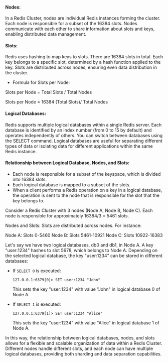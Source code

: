 #### Nodes: 

In a Redis Cluster, nodes are individual Redis instances forming the cluster. Each node is responsible for a subset of the 16384 slots. Nodes communicate with each other to share information about slots and keys, enabling distributed data management.

#### Slots: 

Redis uses hashing to map keys to slots. There are 16384 slots in total. Each key belongs to a specific slot, determined by a hash function applied to the key. Slots are distributed across nodes, ensuring even data distribution in the cluster.

* Formula for Slots per Node:

Slots per Node = Total Slots / Total Nodes

Slots per Node =  16384 (Total Slots)/ Total Nodes

#### Logical Databases:
Redis supports multiple logical databases within a single Redis server. Each database is identified by an index number (from 0 to 15 by default) and operates independently of others. You can switch between databases using the SELECT command. Logical databases are useful for separating different types of data or isolating data for different applications within the same Redis instance.

#### Relationship between Logical Database, Nodes, and Slots:

* Each node is responsible for a subset of the keyspace, which is divided into 16384 slots.
* Each logical database is mapped to a subset of the slots.
* When a client performs a Redis operation on a key in a logical database, the operation is sent to the node that is responsible for the slot that the key belongs to.

Consider a Redis Cluster with 3 nodes (Node A, Node B, Node C). Each node is responsible for approximately 16384/3 = 5461 slots.

Nodes and Slots: Slots are distributed across nodes. For instance:

Node A: Slots 0-5460
Node B: Slots 5461-10921
Node C: Slots 10922-16383

Let's say we have two logical databases, db0 and db1, in Node A. A key "user:1234" hashes to slot 5678, which belongs to Node A. Depending on the selected logical database, the key "user:1234" can be stored in different databases:

- If `SELECT 0` is executed: 
  ```
  127.0.0.1:6379[0]> SET user:1234 "John"
  ```

  This sets the key "user:1234" with value "John" in logical database 0 of Node A.

- If `SELECT 1` is executed:
  ```
  127.0.0.1:6379[1]> SET user:1234 "Alice"
  ```

  This sets the key "user:1234" with value "Alice" in logical database 1 of Node A.

In this way, the relationship between logical databases, nodes, and slots allows for a flexible and scalable organization of data within a Redis Cluster. Different nodes handle different slots, and each node can have multiple logical databases, providing both sharding and data separation capabilities.



